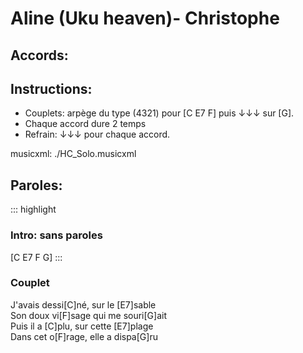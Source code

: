 # Aline (Uku heaven)- Christophe

## Accords:
<uke-chord name="C" frets="0003"></uke-chord> 
<uke-chord name="E7" frets="1202"></uke-chord> 
<uke-chord name="F" frets="2010"></uke-chord> 
<uke-chord name="G" frets="0232"></uke-chord> 


## Instructions:
- Couplets: arpège du type (4321) pour [C E7 F] puis ↓↓↓ sur [G].
- Chaque accord dure 2 temps
- Refrain: ↓↓↓ pour chaque accord.


musicxml: ./HC_Solo.musicxml

## Paroles:

::: highlight
### Intro: sans paroles
[C E7 F G]
:::

### Couplet

J'avais dessi[C]né, sur le [E7]sable  
Son doux vi[F]sage qui me souri[G]ait  
Puis il a [C]plu, sur cette [E7]plage  
Dans cet o[F]rage, elle a dispa[G]ru  
